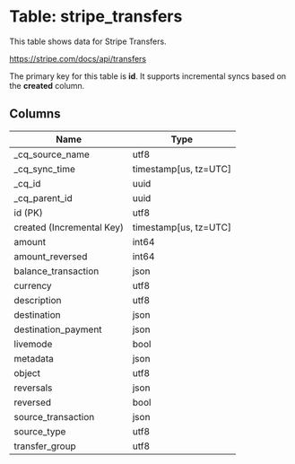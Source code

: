 # Table: stripe_transfers

This table shows data for Stripe Transfers.

https://stripe.com/docs/api/transfers

The primary key for this table is **id**.
It supports incremental syncs based on the **created** column.

## Columns

| Name          | Type          |
| ------------- | ------------- |
|_cq_source_name|utf8|
|_cq_sync_time|timestamp[us, tz=UTC]|
|_cq_id|uuid|
|_cq_parent_id|uuid|
|id (PK)|utf8|
|created (Incremental Key)|timestamp[us, tz=UTC]|
|amount|int64|
|amount_reversed|int64|
|balance_transaction|json|
|currency|utf8|
|description|utf8|
|destination|json|
|destination_payment|json|
|livemode|bool|
|metadata|json|
|object|utf8|
|reversals|json|
|reversed|bool|
|source_transaction|json|
|source_type|utf8|
|transfer_group|utf8|